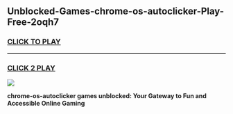 
## Unblocked-Games-chrome-os-autoclicker-Play-Free-2oqh7
<h3>
<a href="https://premium76.site?title=chrome-os-autoclicker&ref=18A1">CLICK TO PLAY</a></h3>
<hr>

<h3>
<a href="https://premium76.site?title=chrome-os-autoclicker&ref=18A1">CLICK 2 PLAY</a>
  
</h3>

<a href="https://premium76.site?title=chrome-os-autoclicker&ref=18A1"><img src="https://clearcache.store/games.png"></a>


**chrome-os-autoclicker games unblocked: Your Gateway to Fun and Accessible Online Gaming**

